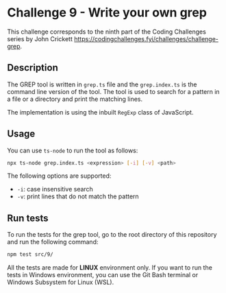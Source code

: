 # Challenge 9 - Write your own grep

This challenge corresponds to the ninth part of the Coding Challenges series by John Crickett https://codingchallenges.fyi/challenges/challenge-grep.

## Description

The GREP tool is written in `grep.ts` file and the `grep.index.ts` is the command line version of the tool. The tool is used to search for a pattern in a file or a directory and print the matching lines.

The implementation is using the inbuilt `RegExp` class of JavaScript.

## Usage

You can use `ts-node` to run the tool as follows:

```bash
npx ts-node grep.index.ts <expression> [-i] [-v] <path>
```

The following options are supported:

- `-i`: case insensitive search
- `-v`: print lines that do not match the pattern

## Run tests

To run the tests for the grep tool, go to the root directory of this repository and run the following command:

```bash
npm test src/9/
```

All the tests are made for **LINUX** environment only. If you want to run the tests in Windows environment, you can use the Git Bash terminal or Windows Subsystem for Linux (WSL).
